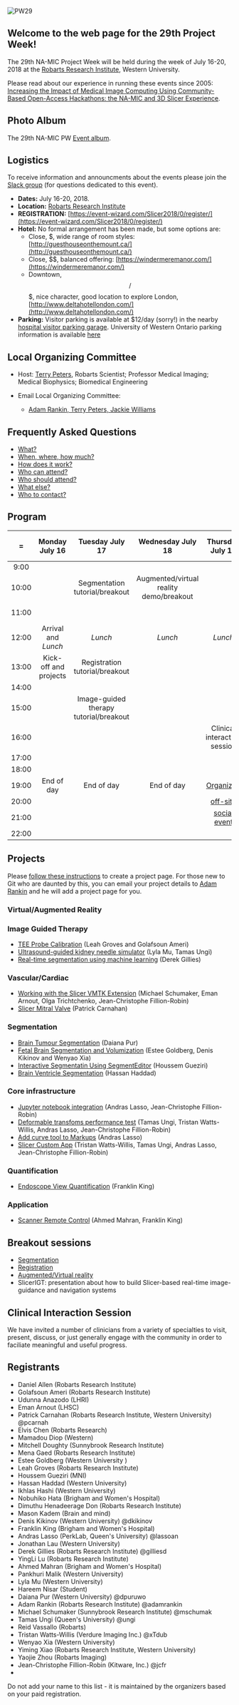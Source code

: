 ![PW29](PW29.png)
## Welcome to the web page for the 29th Project Week!
The 29th NA-MIC Project Week will be held during the week of July 16-20, 2018 at the [Robarts Research Institute](http://www.robarts.ca/), Western University.

Please read about our experience in running these events since 2005: [Increasing the Impact of Medical Image Computing Using
Community-Based Open-Access Hackathons: the NA-MIC and 3D Slicer Experience](http://www.spl.harvard.edu/publications/item/view/3004).

## Photo Album
The 29th NA-MIC PW [Event album](http://bit.ly/slicer-29pw-photos).

## Logistics

To receive information and announcments about the events please join the [Slack group](https://join.slack.com/t/spww/shared_invite/enQtMzk4MDQyMDI1NjU0LTIwZDU2MGY4N2MzYTdmMzE1ZTlmNzA2NmNhYjE5MTA0NWMyY2RhMDQyMWYwMjkzYmU3MTczZmE0NTM0ZDZjNDQ) (for questions dedicated to this event).

+ **Dates:** July 16-20, 2018.
+ **Location:** [Robarts Research Institute](https://www.google.ca/maps/@43.0113638,-81.2738561,3a,75y,340.63h,93.84t/data=!3m6!1e1!3m4!1sqB04BofO2fkNxgxlzynSRA!2e0!7i13312!8i6656)
+ **REGISTRATION:** [https://event-wizard.com/Slicer2018/0/register/](https://event-wizard.com/Slicer2018/0/register/)
+ **Hotel:** No formal arrangement has been made, but some options are:
  + Close, $, wide range of room styles: [http://guesthouseonthemount.ca/](http://guesthouseonthemount.ca/)
  + Close, $$, balanced offering: [https://windermeremanor.com/](https://windermeremanor.com/)
  + Downtown, $$/$$$, nice character, good location to explore London, [http://www.deltahotellondon.com/](http://www.deltahotellondon.com/)
+ **Parking:** Visitor parking is available at $12/day (sorry!) in the nearby [hospital visitor parking garage](https://www.google.ca/maps/@43.0142363,-81.2750746,3a,75y,186.07h,100.01t/data=!3m5!1e1!3m3!1sVo_3mg5ibFW_kPnYjVOrPQ!2e0!6s%2F%2Fgeo0.ggpht.com%2Fcbk%3Fpanoid%3DVo_3mg5ibFW_kPnYjVOrPQ%26output%3Dthumbnail%26cb_client%3Dmaps_sv.tactile.gps%26thumb%3D2%26w%3D203%26h%3D100%26yaw%3D62.77921%26pitch%3D0%26thumbfov%3D100). University of Western Ontario parking information is available [here](https://www.uwo.ca/parking/find/visitor/index.html)

## Local Organizing Committee
 
- Host: [Terry Peters](http://www.robarts.ca/terry-peters), Robarts Scientist; Professor Medical Imaging; Medical Biophysics; Biomedical Engineering

- Email Local Organizing Committee:
  - [Adam Rankin, Terry Peters, Jackie Williams](mailto:arankin@robarts.ca,tpeters@robarts.ca,jwilliams@robarts.ca?cc=tkapur@bwh.harvard.edu&subject=ProjectWeek29)

## Frequently Asked Questions

+ [What?](../README.md#what)
+ [When, where, how much?](./README.md#logistics)
+ [How does it work?](../README.md#how-does-it-work)
+ [Who can attend?](../README.md#who-can-attend)
+ [Who should attend?](../README.md#who-should-attend)
+ [What else?](../README.md#what-else)
+ [Who to contact?](./README.md#local-organizing-committee)

## Program
|   =    |Monday July 16 | Tuesday July 17 | Wednesday July 18 | Thursday July 19 | Friday July 20
|:---:   |     :---:     |     :---:       |     :---:         |     :---:        |     :---:    
|9:00    |               |                 |                   |                  |
|10:00   |               | Segmentation tutorial/breakout  | Augmented/virtual reality demo/breakout  |                  |
|11:00   |               |                 |                   |                  |   Project reviews
|12:00   |Arrival and *Lunch*|  *Lunch*    |    *Lunch*        |     *Lunch*      |    --- Fin ---
|13:00   |Kick-off and projects|Registration tutorial/breakout||                  |
|14:00   |               |                 |                   |                  |
|15:00   |               |Image-guided therapy tutorial/breakout|  |              |
|16:00   |               |                 |                   |    Clinical interaction session |
|17:00   |               |                 |                   |                  |
|18:00   |               |                 |                   |                  |
|19:00   |    End of day |  End of day     |  End of day       |    [Organized](https://www.therecroom.com/?location=london-masonville)      |
|20:00   |               |                 |                   |    [off-site](https://www.therecroom.com/?location=london-masonville)  |
|21:00   |               |                 |                   |    [social event](https://www.therecroom.com/?location=london-masonville)              |
|22:00   |               |                 |                   |                  |

## Projects <a name="ProjectsList"/>

Please [follow these instructions](./Projects/README.md) to create a project page. For those new to Git who are daunted by this, you can email your project details to [Adam Rankin](mailto:arankin@robarts.ca) and he will add a project page for you.

### Virtual/Augmented Reality


### Image Guided Therapy
+ [TEE Probe Calibration](./Projects/TEECalibration/README.md) (Leah Groves and Golafsoun Ameri)
+ [Ultrasound-guided kidney needle simulator](./Projects/UltrasoundKidneySimulator/README.md) (Lyla Mu, Tamas Ungi)
+ [Real-time segmentation using machine learning](./Projects/UsingExtensions/README.md) (Derek Gillies)

### Vascular/Cardiac
+ [Working with the Slicer VMTK Extension](./Projects/CenterlinesVMTK/README.md) (Michael Schumaker, Eman Arnout, Olga Trichtchenko, Jean-Christophe Fillion-Robin)
+ [Slicer Mitral Valve](./Projects/SlicerMitralValve/README.md) (Patrick Carnahan)

### Segmentation
+ [Brain Tumour Segmentation](./Projects/Brain_Tumour_Segment/README.md) (Daiana Pur)
+ [Fetal Brain Segmentation and Volumization](./Projects/FetalBrainSegmentationAndVolumization/README.md) (Estee Goldberg, Denis Kikinov and Wenyao Xia)
+ [Interactive Segmentatin Using SegmentEditor](./Projects/InteractiveSegmentation/README.md) (Houssem Gueziri)
+ [Brain Ventricle Segmentation](./Projects/BrainVentricleSegment/README.md) (Hassan Haddad)

### Core infrastructure
+ [Jupyter notebook integration](./Projects/SlicerJupyter/README.md) (Andras Lasso, Jean-Christophe Fillion-Robin)
+ [Deformable transfoms performance test](./Projects/DeformableTransformTest/README.md) (Tamas Ungi, Tristan Watts-Willis, Andras Lasso, Jean-Christophe Fillion-Robin)
+ [Add curve tool to Markups](./Projects/CurveTool/README.md) (Andras Lasso)
+ [Slicer Custom App](./Projects/SlicerCustomApp/README.md) (Tristan Watts-Willis, Tamas Ungi, Andras Lasso, Jean-Christophe Fillion-Robin)

### Quantification
+ [Endoscope View Quantification](./Projects/EndoscopeViewQuantification/README.md) (Franklin King)

### Application
+ [Scanner Remote Control](./Projects/Scanner%20Remote%20Control/README.md) (Ahmed Mahran, Franklin King)

<a name="BreakoutSessions"/>

## Breakout sessions

+ [Segmentation](./BreakoutSessions/Segmentation.md)
+ [Registration](./BreakoutSessions/Registration.md)
+ [Augmented/Virtual reality](./BreakoutSessions/AR-VR.md)
+ SlicerIGT: presentation about how to build Slicer-based real-time image-guidance and navigation systems

## Clinical Interaction Session
We have invited a number of clinicians from a variety of specialties to visit, present, discuss, or just generally engage with the community in order to faciliate meaningful and useful progress.

## Registrants
+ Daniel Allen (Robarts Research Institute)
+ Golafsoun Ameri (Robarts Research Institute)
+ Udunna Anazodo (LHRI)
+ Eman Arnout (LHSC)
+ Patrick Carnahan (Robarts Research Institute, Western University) @pcarnah
+ Elvis Chen (Robarts Research)
+ Mamadou Diop (Western)
+ Mitchell Doughty (Sunnybrook Research Institute)
+ Mena Gaed (Robarts Research Institute)
+ Estee Goldberg (Western University )
+ Leah Groves (Robarts Research Institute)
+ Houssem Gueziri (MNI)
+ Hassan Haddad (Western University)
+ Ikhlas Hashi (Western University)
+ Nobuhiko Hata (Brigham and Women's Hospital)
+ Dimuthu Henadeerage Don (Robarts Research Institute)
+ Mason Kadem (Brain and mind)
+ Denis Kikinov (Western University) @dkikinov
+ Franklin King (Brigham and Women's Hospital)
+ Andras Lasso (PerkLab, Queen's University) @lassoan
+ Jonathan Lau (Western University)
+ Derek	Gillies (Robarts Research Institute) @gilliesd
+ YingLi Lu (Robarts Research Institute)
+ Ahmed Mahran (Brigham and Women's Hospital)
+ Pankhuri Malik (Western University)
+ Lyla Mu (Western University)
+ Hareem Nisar (Student)
+ Daiana Pur (Western University) @dpuruwo
+ Adam Rankin (Robarts Research Institute) @adamrankin
+ Michael Schumaker (Sunnybrook Research Institute) @mschumak
+ Tamas Ungi (Queen's University) @ungi
+ Reid Vassallo (Robarts)
+ Tristan Watts-Willis (Verdure Imaging Inc.) @xTdub
+ Wenyao Xia (Western University)
+ Yiming Xiao (Robarts Research Institute, Western University)
+ Yaojie Zhou (Robarts Imaging)
+ Jean-Christophe Fillion-Robin (Kitware, Inc.) @jcfr
+ 

Do not add your name to this list - it is maintained by the organizers based on your paid registration.
